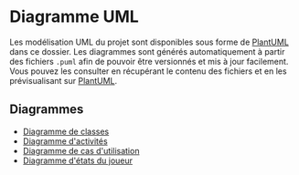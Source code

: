 # Diagramme UML

Les modélisation UML du projet sont disponibles sous forme de [PlantUML](https://www.plantuml.com) dans ce dossier. Les diagrammes sont générés automatiquement à partir des fichiers `.puml` afin de pouvoir être versionnés et mis à jour facilement. Vous pouvez les consulter en récupérant le contenu des fichiers et en les prévisualisant sur [PlantUML](https://www.plantuml.com/plantuml).

## Diagrammes

- [Diagramme de classes](./class-diagram.puml)
- [Diagramme d'activités](./activity-diagram.puml)
- [Diagramme de cas d'utilisation](./use-case-diagram.puml)
- [Diagramme d'états du joueur](./player-state-diagram.puml)
